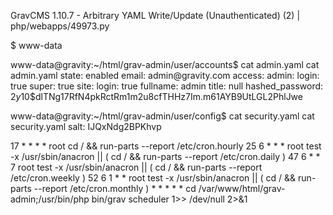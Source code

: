 GravCMS 1\.10\.7 \- Arbitrary YAML Write/Update \(Unauthenticated\) \(2\)                | php/webapps/49973\.py

$ www\-data

www\-data@gravity:~/html/grav\-admin/user/accounts$ cat admin\.yaml 
cat admin\.yaml
state: enabled
email: admin@gravity\.com
access:
admin:
login: true
super: true
site:
login: true
fullname: admin
title: null
hashed\_password: $2y$10$dlTNg17RfN4pkRctRm1m2u8cfTHHz7Im\.m61AYB9UtLGL2PhlJwe

www\-data@gravity:~/html/grav\-admin/user/config$ cat security\.yaml
cat security\.yaml 
salt: IJQxNdg2BPKhvp


17 \*    \* \* \*   root    cd / \&\& run\-parts \-\-report /etc/cron\.hourly
25 6    \* \* \*   root    test \-x /usr/sbin/anacron || \( cd / \&\& run\-parts \-\-report /etc/cron\.daily \)
47 6    \* \* 7   root    test \-x /usr/sbin/anacron || \( cd / \&\& run\-parts \-\-report /etc/cron\.weekly \)
52 6    1 \* \*   root    test \-x /usr/sbin/anacron || \( cd / \&\& run\-parts \-\-report /etc/cron\.monthly \)
\* \* \* \* \* cd /var/www/html/grav\-admin;/usr/bin/php bin/grav scheduler 1\>\> /dev/null 2\>\&1
